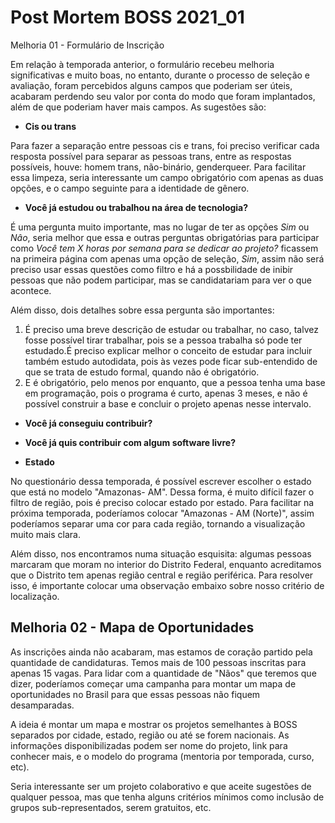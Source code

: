 # Post Mortem BOSS 2021_01

<div align="justify>

Esse documento foi criado com o objetivo de identificar, durante e após a realização da primeira edição da BOSS, pontos de melhoria para edições futuras. Esses pontos serão discutidos em reuniões ao final desse primeiro ciclo, em que possíveis soluções serão levantadas e analisadas.

## Melhoria 01 - Formulário de Inscrição

Em relação à temporada anterior, o formulário recebeu melhoria significativas e muito boas, no entanto, durante o processo de seleção e avaliação, foram percebidos alguns campos que poderiam ser úteis, acabaram perdendo seu valor por conta do modo que foram implantados, além de que poderiam haver mais campos. As sugestões são:

- **Cis ou trans**

Para fazer a separação entre pessoas cis e trans, foi preciso verificar cada resposta possível para separar as pessoas trans, entre as respostas possíveis, houve: homem trans, não-binário, genderqueer. Para facilitar essa limpeza, seria interessante um campo obrigatório com apenas as duas opções, e o campo seguinte para a identidade de gênero.

- **Você já estudou ou trabalhou na área de tecnologia?**

É uma pergunta muito importante, mas no lugar de ter as opções *Sim* ou *Nâo*, seria melhor que essa e outras perguntas obrigatórias para participar como *Você tem X horas por semana para se dedicar ao projeto?* ficassem na primeira página com apenas uma opção de seleção, *Sim*, assim não será preciso usar essas questões como filtro e há a possbilidade de inibir pessoas que não podem participar, mas se candidatariam para ver o que acontece. 

Além disso, dois detalhes sobre essa pergunta são importantes:
1. É preciso uma breve descrição de estudar ou trabalhar, no caso, talvez fosse possível tirar trabalhar, pois se a pessoa trabalha só pode ter estudado.É preciso explicar melhor o conceito de estudar para incluir também estudo autodidata, pois às vezes pode ficar sub-entendido de que se trata de estudo formal, quando não é obrigatório.
2. E é obrigatório, pelo menos por enquanto, que a pessoa tenha uma base em programação, pois o programa é curto, apenas 3 meses, e não é possível construir a base e concluir o projeto apenas nesse intervalo.

- **Você já conseguiu contribuir?** 

<!-- TODO -->

- **Você já quis contribuir com algum software livre?**

<!-- TODO -->

- **Estado**

No questionário dessa temporada, é possível escrever escolher o estado que está no modelo "Amazonas- AM". Dessa forma, é muito difícil fazer o filtro de região, pois é preciso colocar estado por estado. Para facilitar na próxima temporada, poderíamos colocar "Amazonas - AM (Norte)", assim poderíamos separar uma cor para cada região, tornando a visualização muito mais clara.

Além disso, nos encontramos numa situação esquisita: algumas pessoas marcaram que moram no interior do Distrito Federal, enquanto acreditamos que o Distrito tem apenas região central e região periférica. Para resolver isso, é importante colocar uma observação embaixo sobre nosso critério de localização.

## Melhoria 02 - Mapa de Oportunidades

As inscrições ainda não acabaram, mas estamos de coração partido pela quantidade de candidaturas. Temos mais de 100 pessoas inscritas para apenas 15 vagas. Para lidar com a quantidade de "Nãos" que teremos que dizer, poderíamos começar uma campanha para montar um mapa de oportunidades no Brasil para que essas pessoas não fiquem desamparadas.

A ideia é montar um mapa e mostrar os projetos semelhantes à BOSS separados por cidade, estado, região ou até se forem nacionais. As informações disponibilizadas podem ser nome do projeto, link para conhecer mais, e o modelo do programa (mentoria por temporada, curso, etc).

Seria interessante ser um projeto colaborativo e que aceite sugestões de qualquer pessoa, mas que tenha alguns critérios mínimos como inclusão de grupos sub-representados, serem gratuitos, etc. 